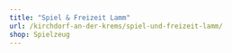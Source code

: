 ```yaml
---
title: "Spiel & Freizeit Lamm"
url: /kirchdorf-an-der-krems/spiel-und-freizeit-lamm/
shop: Spielzeug
---
```

